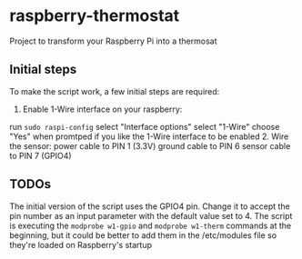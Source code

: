 # raspberry-thermostat
Project to transform your Raspberry Pi into a thermosat


## Initial steps


To make the script work, a few initial steps are required:

1. Enable 1-Wire interface on your raspberry:

  run ```sudo raspi-config```
  select "Interface options"
  select "1-Wire"
  choose "Yes" when promtped if you like the 1-Wire interface to be enabled
2. Wire the sensor:
  power cable to PIN 1 (3.3V)
  ground cable to PIN 6
  sensor cable to PIN 7 (GPIO4)


## TODOs

The initial version of the script uses the GPIO4 pin. Change it to accept the pin number as an input parameter with the default value set to 4.
The script is executing the `modprobe w1-gpio` and `modprobe w1-therm` commands at the beginning, but it could be better to add them in the /etc/modules file so they're loaded on Raspberry's startup
